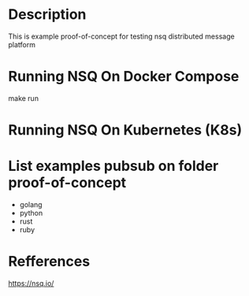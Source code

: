 # Description
This is example proof-of-concept for testing nsq distributed message platform 

# Running NSQ On Docker Compose
make run

# Running NSQ On Kubernetes (K8s)

# List examples pubsub on folder proof-of-concept
- golang
- python
- rust
- ruby

# Refferences 
https://nsq.io/